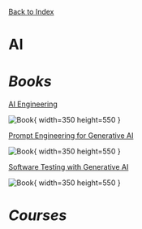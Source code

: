 [Back to Index](index.html)

# AI

# ***Books***

[AI Engineering](https://learning.oreilly.com/library/view/ai-engineering/9781098166298/)

![Book](https://learning.oreilly.com/api/v2/epubs/urn:orm:book:9781098166298/files/assets/cover.png){ width=350 height=550 }

[Prompt Engineering for Generative AI](https://learning.oreilly.com/library/view/prompt-engineering-for/9781098153427/)

![Book](https://learning.oreilly.com/api/v2/epubs/urn:orm:book:9781098153427/files/assets/cover.png){ width=350 height=550 }

[Software Testing with Generative AI](https://learning.oreilly.com/library/view/software-testing-with/9781633437364/)

![Book](https://learning.oreilly.com/api/v2/epubs/urn:orm:book:9781633437364/files/cover.jpeg){ width=350 height=550 }

# ***Courses***